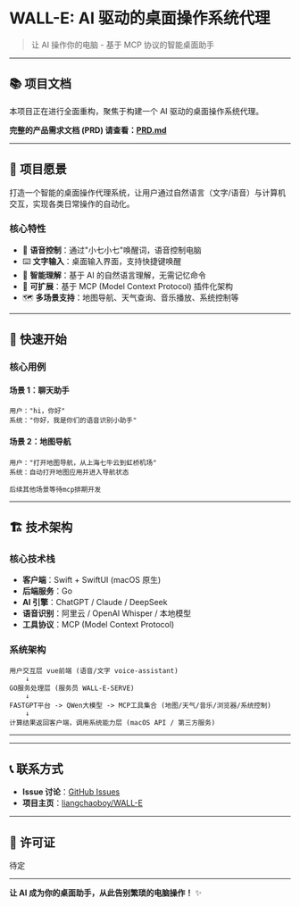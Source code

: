 # WALL-E: AI 驱动的桌面操作系统代理

> 让 AI 操作你的电脑 - 基于 MCP 协议的智能桌面助手

---

## 📚 项目文档

本项目正在进行全面重构，聚焦于构建一个 AI 驱动的桌面操作系统代理。

**完整的产品需求文档 (PRD) 请查看：[PRD.md](./PRD.md)**

---

## 🎯 项目愿景

打造一个智能的桌面操作代理系统，让用户通过自然语言（文字/语音）与计算机交互，实现各类日常操作的自动化。

### 核心特性

- 🎤 **语音控制**：通过"小七小七"唤醒词，语音控制电脑
- ⌨️ **文字输入**：桌面输入界面，支持快捷键唤醒
- 🧠 **智能理解**：基于 AI 的自然语言理解，无需记忆命令
- 🔌 **可扩展**：基于 MCP (Model Context Protocol) 插件化架构
- 🗺️ **多场景支持**：地图导航、天气查询、音乐播放、系统控制等

---

## 🚀 快速开始

### 核心用例

#### 场景 1：聊天助手
```
用户："hi，你好"
系统："你好，我是你们的语音识别小助手"

```

#### 场景 2：地图导航
```
用户："打开地图导航，从上海七牛云到虹桥机场"
系统：自动打开地图应用并进入导航状态

后续其他场景等待mcp排期开发
```

---

## 🏗️ 技术架构

### 核心技术栈

- **客户端**：Swift + SwiftUI (macOS 原生)
- **后端服务**：Go
- **AI 引擎**：ChatGPT / Claude / DeepSeek
- **语音识别**：阿里云 / OpenAI Whisper / 本地模型
- **工具协议**：MCP (Model Context Protocol)

### 系统架构

```
用户交互层 vue前端 (语音/文字 voice-assistant)
    ↓
GO服务处理层 (服务员 WALL-E-SERVE)
    ↓
FASTGPT平台 -> QWen大模型 -> MCP工具集合 (地图/天气/音乐/浏览器/系统控制)
    ↓
计算结果返回客户端，调用系统能力层 (macOS API / 第三方服务)
```

---


---

## 📞 联系方式

- **Issue 讨论**：[GitHub Issues](../../issues)
- **项目主页**：[liangchaoboy/WALL-E](https://github.com/liangchaoboy/WALL-E)

---

## 📄 许可证

待定

---

**让 AI 成为你的桌面助手，从此告别繁琐的电脑操作！** ✨